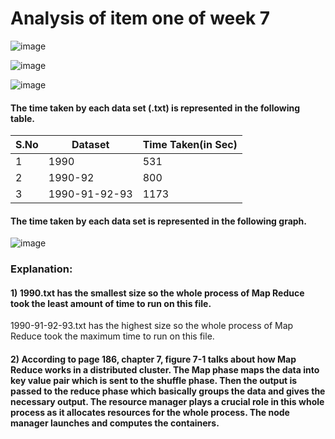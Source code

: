 # Analysis of item one of week 7




![image](https://cloud.githubusercontent.com/assets/25064372/24324893/a5349c7e-115c-11e7-9b81-36ff95587a48.png)

![image](https://cloud.githubusercontent.com/assets/25064372/24324918/067767d2-115d-11e7-82da-b0d0a9a0c08d.png)

![image](https://cloud.githubusercontent.com/assets/25064372/24324919/1384e0e4-115d-11e7-9fd7-cd2204e93996.png)


#### The time taken by each data set (.txt) is represented in the following table.

S.No | Dataset       | Time Taken(in Sec)
---  | ---           | ---
1    | 1990          | 531
2    | 1990-92       | 800
3    | 1990-91-92-93 | 1173 


#### The time taken by each data set is represented in the following graph.
![image](https://cloud.githubusercontent.com/assets/25064372/24324791/b3587688-115a-11e7-9fbe-2189d9a6133c.png)

### Explanation:

#### 1) 1990.txt has the smallest size so the whole process of Map Reduce took the least amount of time to run on this file.

1990-91-92-93.txt has the highest size so the whole process of Map Reduce took the maximum time to run on this file.

#### 2) According to page 186, chapter 7, figure 7-1 talks about how Map Reduce works in a distributed cluster. The Map phase maps the data into key value pair which is sent to the shuffle phase. Then the output is passed to the reduce phase which basically groups the data and gives the necessary output. The resource manager plays a crucial role in this whole process as it allocates resources for the whole process. The node manager launches and computes the containers.




